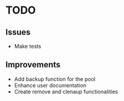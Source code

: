 # TODO

## Issues

* Make tests

## Improvements

* Add backup function for the pool
* Enhance user documentation
* Create remove and clenaup functionalities
